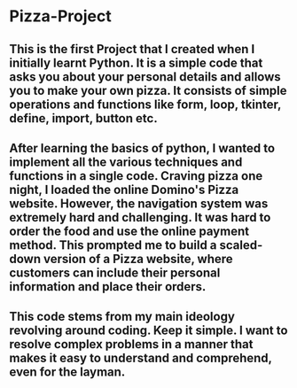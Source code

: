 # Pizza-Project
## This is the first Project that I created when I initially learnt Python. It is a simple code that asks you about your personal details and allows you to make your own pizza. It consists of simple operations and functions like form, loop, tkinter, define, import, button etc. 

## After learning the basics of python, I wanted to implement all the various techniques and functions in a single code. Craving pizza one night, I loaded the online Domino's Pizza website. However, the navigation system was extremely hard and challenging. It was hard to order the food and use the online payment method. This prompted me to build a scaled-down version of a Pizza website, where customers can include their personal information and place their orders.

## This code stems from my main ideology revolving around coding. Keep it simple. I want to resolve complex problems in a manner that makes it easy to understand and comprehend, even for the layman.

